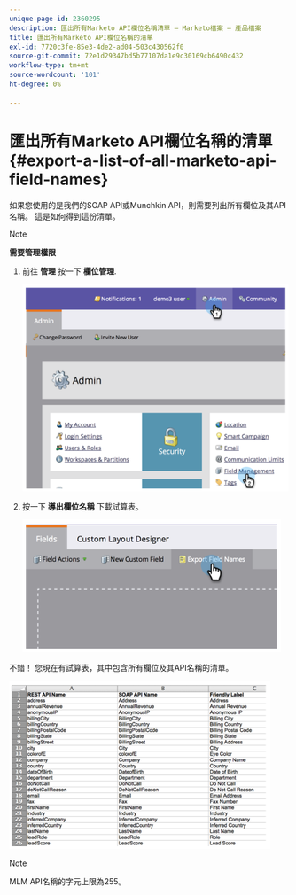 ```yaml
---
unique-page-id: 2360295
description: 匯出所有Marketo API欄位名稱清單 — Marketo檔案 — 產品檔案
title: 匯出所有Marketo API欄位名稱的清單
exl-id: 7720c3fe-85e3-4de2-ad04-503c430562f0
source-git-commit: 72e1d29347bd5b77107da1e9c30169cb6490c432
workflow-type: tm+mt
source-wordcount: '101'
ht-degree: 0%

---
```


# 匯出所有Marketo API欄位名稱的清單 {#export-a-list-of-all-marketo-api-field-names}

如果您使用的是我們的SOAP API或Munchkin API，則需要列出所有欄位及其API名稱。 這是如何得到這份清單。

>[!NOTE]
>
>**需要管理權限**

1. 前往 **管理** 按一下 **欄位管理**.

   ![](assets/image2014-9-24-14-3a4-3a54.png)

1. 按一下 **導出欄位名稱** 下載試算表。

   ![](assets/image2014-9-24-14-3a5-3a6.png)

不錯！ 您現在有試算表，其中包含所有欄位及其API名稱的清單。

![](assets/image2014-9-24-14-3a5-3a19.png)

>[!NOTE]
>
>MLM API名稱的字元上限為255。
